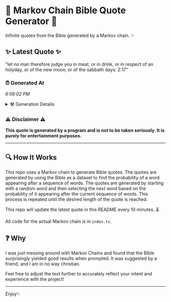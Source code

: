 # 📖 Markov Chain Bible Quote Generator 📖

Infinite quotes from the Bible generated by a Markov chain. ✨

## ✨ Latest Quote ✨
"let no man therefore judge you in meat, or in drink, or in respect of an holyday, or of the new moon, or of the sabbath days: 2:17"

### ⏰ Generated At
*6:56:02 PM*

<details>
    <summary>🛠️ Generation Details</summary>
    <p>
        <strong>🌱 Seed:</strong> let<br>
        <strong>🔄 Iterations:</strong> 27<br>
        <strong>📜 Context History:</strong><br>[ let ]: no<br>[ let, no ]: man<br>[ let, no, man ]: therefore<br>[ let, no, man, therefore ]: judge<br>[ let, no, man, therefore, judge ]: you<br>[ let, no, man, therefore, judge, you ]: in<br>[ no, man, therefore, judge, you, in ]: meat,<br>[ man, therefore, judge, you, in, meat, ]: or<br>[ therefore, judge, you, in, meat,, or ]: in<br>[ judge, you, in, meat,, or, in ]: drink,<br>[ you, in, meat,, or, in, drink, ]: or<br>[ in, meat,, or, in, drink,, or ]: in<br>[ meat,, or, in, drink,, or, in ]: respect<br>[ or, in, drink,, or, in, respect ]: of<br>[ in, drink,, or, in, respect, of ]: an<br>[ drink,, or, in, respect, of, an ]: holyday,<br>[ or, in, respect, of, an, holyday, ]: or<br>[ in, respect, of, an, holyday,, or ]: of<br>[ respect, of, an, holyday,, or, of ]: the<br>[ of, an, holyday,, or, of, the ]: new<br>[ an, holyday,, or, of, the, new ]: moon,<br>[ holyday,, or, of, the, new, moon, ]: or<br>[ or, of, the, new, moon,, or ]: of<br>[ of, the, new, moon,, or, of ]: the<br>[ the, new, moon,, or, of, the ]: sabbath<br>[ new, moon,, or, of, the, sabbath ]: days:<br>[ moon,, or, of, the, sabbath, days: ]: 2:17<br>
    </p>
</details>

### ⚠️ Disclaimer ⚠️
**This quote is generated by a program and is not to be taken seriously. It is purely for entertainment purposes.**

---

## 🔍 How It Works

This repo uses a Markov chain to generate Bible quotes. The quotes are generated by using the Bible as a dataset to find the probability of a word appearing after a sequence of words. The quotes are generated by starting with a random word and then selecting the next word based on the probability of it appearing after the current sequence of words. This process is repeated until the desired length of the quote is reached.

This repo will update the latest quote in this README every 10 minutes. ⏳

All code for the actual Markov chain is in `index.ts`.

## ❓ Why

I was just messing around with Markov Chains and found that the Bible surprisingly yielded good results when prompted. 
It was suggested by a friend, and I am in no way christian.

Feel free to adjust the text further to accurately reflect your intent and experience with the project!

---

*Enjoy*✨

